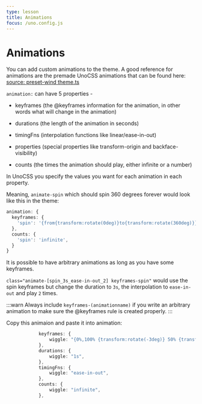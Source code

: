 ```yaml
---
type: lesson
title: Animations
focus: /uno.config.js
---
```


# Animations

You can add custom animations to the theme. A good reference for animations are the premade UnoCSS animations that can be found here: [source: preset-wind theme.ts](https://github.com/unocss/unocss/blob/main/packages/preset-wind/src/theme.ts#L19)

`animation:` can have 5 properties -

- keyframes (the @keyframes information for the animation, in other words what will change in the animation)

- durations (the length of the animation in seconds)

- timingFns (interpolation functions like linear/ease-in-out)

- properties (special properties like transform-origin and backface-visibility)

- counts (the times the animation should play, either infinite or a number)

In UnoCSS you specify the values you want for each animation in each property.

Meaning, `animate-spin` which should spin 360 degrees forever would look like this in the theme:

```ts
animation: {
  keyframes: {
    'spin': '{from{transform:rotate(0deg)}to{transform:rotate(360deg)}}',
  },
  counts: {
    'spin': 'infinite',
  }
}
```

It is possible to have arbitrary animations as long as you have some keyframes.

`class="animate-[spin_3s_ease-in-out_2] keyframes-spin"` would use the spin keyframes but change the duration to `3s`, the interpolation to `ease-in-out` and play `2` times.

:::warn
Always include `keyframes-(animationname)` if you write an arbitrary animation to make sure the @keyframes rule is created properly.
:::

Copy this animaion and paste it into animation:

```ts
			keyframes: {
				wiggle: "{0%,100% {transform:rotate(-3deg)} 50% {transform:rotate(30deg)}}",
			},
			durations: {
				wiggle: "1s",
			},
			timingFns: {
				wiggle: "ease-in-out",
			},
			counts: {
				wiggle: "infinite",
			},
```
